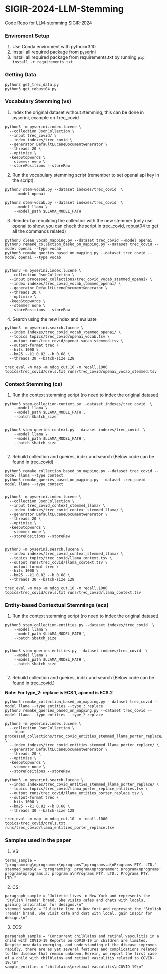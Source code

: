 # SIGIR-2024-LLM-Stemming
Code Repo for LLM-stemming SIGIR-2024

### Enviroment Setup
1. Use Conda enviroment with python=3.10
2. Install all required package from [pyserini](https://github.com/castorini/pyserini/blob/master/docs/installation.md)
3. Install all required package from requirements.txt by running `pip install -r requirements.txt`

### Getting Data
```
python3 get_trec_data.py
python3 get_robust04.py
```


### Vocabulary Stemming (vs)

1. Index the original dataset without stemming, this can be done in pyserini, example on Trec_covid
```
python3 -m pyserini.index.lucene \
  --collection JsonCollection \
  --input trec_covid/ \
  --index indexes/trec_covid \
  --generator DefaultLuceneDocumentGenerator \
  --threads 20 \
  --optimize \
  -keepStopwords \
  --stemmer none \
  --storePositions --storeRaw
```
2. Run the vocabulary stemming script (remember to set openai api key in the script)
```
python3 stem-vocab.py --dataset indexes/trec_covid  \
    --model openai
 
python3 stem-vocab.py --dataset indexes/trec_covid  \
    --model llama \
    --model_path $LLAMA_MODEL_PATH
```

3. Reindex by rebuilding the collection with the new stemmer (only use openai to show, you can check the script in [trec_covid](scripts-trec-covid.sh), [robust04](scripts-robust04.sh) to get all the commands related)
```
python3 clean_vocab_mapping.py --dataset trec_covid --model openai
python3 remake_collection_based_on_mapping.py --dataset trec_covid --model openai --type vocab
python3 remake_queries_based_on_mapping.py --dataset trec_covid --model openai --type vocab


python3 -m pyserini.index.lucene \
  --collection JsonCollection \
  --input processed_collections/trec_covid_vocab_stemmed_openai/ \
  --index indexes/trec_covid_vocab_stemmed_openai/ \
  --generator DefaultLuceneDocumentGenerator \
  --threads 20 \
  --optimize \
  -keepStopwords \
  --stemmer none \
  --storePositions --storeRaw

```

4. Search using the new index and evaluate
```
python3 -m pyserini.search.lucene \
  --index indexes/trec_covid_vocab_stemmed_openai/ \
  --topics topics/trec_covid/openai_vocab.tsv \
  --output runs/trec_covid/openai_vocab_stemmed.tsv \
  --output-format trec \
  --hits 1000 \
  --bm25 --k1 0.82 --b 0.68 \
  --threads 30 --batch-size 128

trec_eval -m map -m ndcg_cut.10 -m recall.1000 topics/trec_covid/qrels.txt runs/trec_covid/openai_vocab_stemmed.tsv
```


### Context Stemming (cs)

1. Run the context stemming script (no need to index the original dataset)
```
python3 stem-collection-context.py --dataset indexes/trec_covid  \
    --model llama \
    --model_path $LLAMA_MODEL_PATH \
    --batch $batch_size
    

python3 stem-queries-context.py --dataset indexes/trec_covid  \
    --model llama \
    --model_path $LLAMA_MODEL_PATH \
    --batch $batch_size  
    
```

2. Rebuild collection and queires, index and search (Below code can be found in [trec_covid](scripts-trec-covid.sh))
```
python3 remake_collection_based_on_mapping.py --dataset trec_covid --model llama --type context
python3 remake_queries_based_on_mapping.py --dataset trec_covid --model llama --type context


python3 -m pyserini.index.lucene \
  --collection JsonCollection \
  --input trec_covid_context_stemmed_llama/ \
  --index indexes/trec_covid_context_stemmed_llama/ \
  --generator DefaultLuceneDocumentGenerator \
  --threads 20 \
  --optimize \
  -keepStopwords \
  --stemmer none \
  --storePositions --storeRaw


python3 -m pyserini.search.lucene \
  --index indexes/trec_covid_context_stemmed_llama/ \
  --topics topics/trec_covid/llama_context.tsv \
  --output runs/trec_covid/llama_context.tsv \
  --output-format trec \
  --hits 1000 \
  --bm25 --k1 0.82 --b 0.68 \
  --threads 30 --batch-size 128

trec_eval -m map -m ndcg_cut.10 -m recall.1000 topics/trec_covid/qrels.txt runs/trec_covid/llama_context.tsv

```


### Entity-based Contextual Stemmings (ecs)
1. Run the context stemming script (no need to index the original dataset)
```
python3 stem-collection-entities.py --dataset indexes/trec_covid  \
    --model llama \
    --model_path $LLAMA_MODEL_PATH \
    --batch $batch_size
    

python3 stem-queries-entities.py --dataset indexes/trec_covid  \
    --model llama \
    --model_path $LLAMA_MODEL_PATH \
    --batch $batch_size  
    
```

2. Rebuild collection and queires, index and search (Below code can be found in [trec_covid](scripts-trec-covid.sh).)

**Note: For type_2: replace is ECS.1, append is ECS.2**
```
python3 remake_collection_based_on_mapping.py --dataset trec_covid --model llama --type entities --type_2 replace
python3 remake_queries_based_on_mapping.py --dataset trec_covid --model llama --type entities --type_2 replace

python3 -m pyserini.index.lucene \
  --collection JsonCollection \
  --input processed_collections/trec_covid_entities_stemmed_llama_porter_replace/ \
  --index indexes/trec_covid_entities_stemmed_llama_porter_replace/ \
  --generator DefaultLuceneDocumentGenerator \
  --threads 20 \
  --optimize \
  -keepStopwords \
  --stemmer none \
  --storePositions --storeRaw

python3 -m pyserini.search.lucene \
  --index indexes/trec_covid_entities_stemmed_llama_porter_replace/ \
  --topics topics/trec_covid/llama_porter_replace_entities.tsv \
  --output runs/trec_covid/llama_entities_porter_replace.tsv \
  --output-format trec \
  --hits 1000 \
  --bm25 --k1 0.82 --b 0.68 \
  --threads 30 --batch-size 128

trec_eval -m map -m ndcg_cut.10 -m recall.1000 topics/trec_covid/qrels.txt runs/trec_covid/llama_entities_porter_replace.tsv

```


### Samples used in the paper

1. VS:
```
terms_sample = "programming\nprogrammer\nprograms”\nprograms.a\nPrograms PTY. LTD."
stemmed_sample = "programming: program\nprogrammer: program\nprograms: program\nprograms.a: program a\nPrograms PTY. LTD.: Programs PTY. LTD."
```

2. CS:
```
paragraph_sample = "Juliette lives in New York and represents the 'Stylish Trends' brand. She visits cafes and chats with locals, gaining inspiration for designs.\n"
stemmed_sample = "Juliette live in New York and represent the 'Stylish Trends' brand. She visit cafe and chat with local, gain inspir for design.\n"
```

3. ECS:
```
paragraph_sample = "Concurrent chilblains and retinal vasculitis in a child with COVID-19 Reports on COVID-19 in children are limited. Despite new data emerging, and understanding of the disease improves rapidly, there are as yet several features and complications related to the disease that remain unknown. Herein, we report the first case of a child with chilblains and retinal vasculitis related to COVID-19.\n"
sample_entities = "chilblains\nretinal vasculitis\nCOVID-19\n"
```




